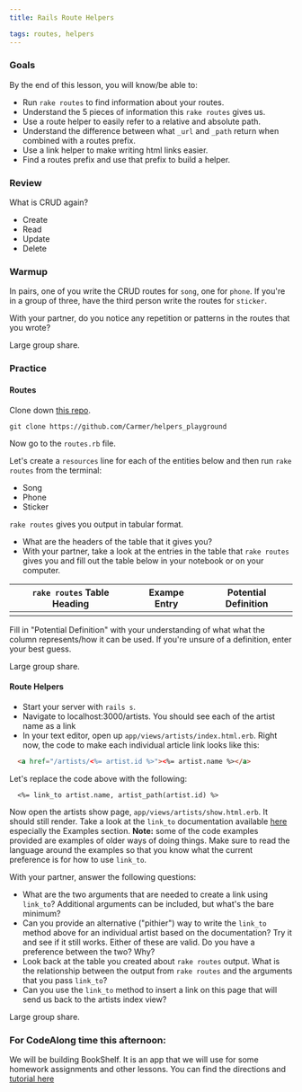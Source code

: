 ```yaml
---
title: Rails Route Helpers

tags: routes, helpers
---
```



### Goals

By the end of this lesson, you will know/be able to:

  * Run `rake routes` to find information about your routes.
  * Understand the 5 pieces of information this `rake routes` gives us.
  * Use a route helper to easily refer to a relative and absolute path.
  * Understand the difference between what `_url` and `_path` return when combined with a routes prefix.
  * Use a link helper to make writing html links easier.
  * Find a routes prefix and use that prefix to build a helper.

### Review

What is CRUD again?

  * Create
  * Read
  * Update
  * Delete

### Warmup

In pairs, one of you write the CRUD routes for `song`, one for `phone`. If you're in a group of three, have the third person write the routes for `sticker`.

With your partner, do you notice any repetition or patterns in the routes that you wrote?

Large group share.

### Practice

#### Routes

Clone down [this repo](https://github.com/Carmer/helpers_playground).

  `git clone https://github.com/Carmer/helpers_playground`

Now go to the `routes.rb` file.

Let's create a `resources` line for each of the entities below and then run `rake routes` from the terminal:

  * Song
  * Phone
  * Sticker

`rake routes` gives you output in tabular format.

* What are the headers of the table that it gives you?
* With your partner, take a look at the entries in the table that `rake routes` gives you and fill out the table below in your notebook or on your computer.

|`rake routes` Table Heading|Exampe Entry|Potential Definition|
|---------------------------|------------|--------------------|
|                           |            |                    |

Fill in "Potential Definition" with your understanding of what what the column represents/how it can be used. If you're unsure of a definition, enter your best guess.

Large group share.

#### Route Helpers

* Start your server with `rails s`.
* Navigate to localhost:3000/artists. You should see each of the artist name as a link
* In your text editor, open up `app/views/artists/index.html.erb`. Right now, the code to make each individual article link looks like this:

```html
  <a href="/artists/<%= artist.id %>"><%= artist.name %></a>
```

Let's replace the code above with the following:

```erb
  <%= link_to artist.name, artist_path(artist.id) %>
```

Now open the artists show page, `app/views/artists/show.html.erb`. It should still render. Take a look at the `link_to` documentation available [here](http://api.rubyonrails.org/classes/ActionView/Helpers/UrlHelper.html#method-i-link_to) especially the Examples section. **Note:** some of the code examples provided are examples of older ways of doing things. Make sure to read the language around the examples so that you know what the current preference is for how to use `link_to`.

With your partner, answer the following questions:

* What are the two arguments that are needed to create a link using `link_to`? Additional arguments can be included, but what's the bare minimum?
* Can you provide an alternative ("pithier") way to write the `link_to` method above for an individual artist based on the documentation? Try it and see if it still works. Either of these are valid. Do you have a preference between the two? Why?
* Look back at the table you created about `rake routes` output. What is the relationship between the output from `rake routes` and the arguments that you pass `link_to`?
* Can you use the `link_to` method to insert a link on this page that will send us back to the artists index view?

Large group share.


### For CodeAlong time this afternoon:

We will be building BookShelf. It is an app that we will use for some homework assignments and other lessons. You can find the directions and [tutorial here](https://github.com/turingschool/lesson_plans/blob/master/ruby_02-web_applications_with_ruby/outlines/forms_and_route_helpers_in_rails.markdown)
